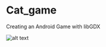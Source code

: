 # Cat_game
Creating an Android Game with libGDX

![alt text](http://media2.giphy.com/media/LHZyixOnHwDDy/giphy.gif)
